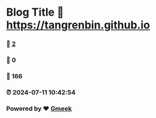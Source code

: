 # Blog Title :link: https://tangrenbin.github.io 
### :page_facing_up: [2](https://tangrenbin.github.io/tag.html) 
### :speech_balloon: 0 
### :hibiscus: 166 
### :alarm_clock: 2024-07-11 10:42:54 
### Powered by :heart: [Gmeek](https://github.com/Meekdai/Gmeek)
